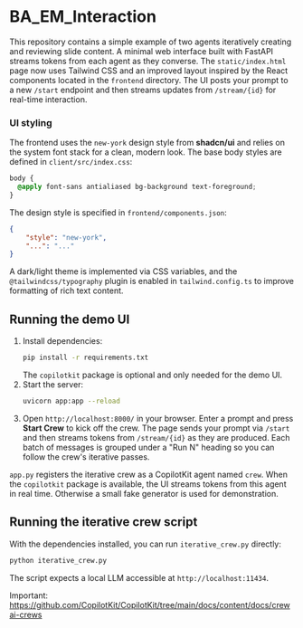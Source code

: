# BA_EM_Interaction

This repository contains a simple example of two agents iteratively creating and reviewing slide content. A minimal web interface built with FastAPI streams tokens from each agent as they converse.
The `static/index.html` page now uses Tailwind CSS and an improved layout inspired by the React components located in the `frontend` directory. The UI posts your prompt to a new `/start` endpoint and then streams updates from `/stream/{id}` for real-time interaction.

### UI styling

The frontend uses the `new-york` design style from **shadcn/ui** and relies on the system font stack for a clean, modern look. The base body styles are defined in `client/src/index.css`:

```css
body {
  @apply font-sans antialiased bg-background text-foreground;
}
```

The design style is specified in `frontend/components.json`:

```json
{
    "style": "new-york",
    "...": "..."
}
```

A dark/light theme is implemented via CSS variables, and the `@tailwindcss/typography` plugin is enabled in `tailwind.config.ts` to improve formatting of rich text content.

## Running the demo UI

1. Install dependencies:
   ```bash
   pip install -r requirements.txt
   ```
   The `copilotkit` package is optional and only needed for the demo UI.
2. Start the server:
   ```bash
   uvicorn app:app --reload
   ```
3. Open `http://localhost:8000/` in your browser. Enter a prompt and press **Start Crew** to kick off the crew. The page sends your prompt via `/start` and then streams tokens from `/stream/{id}` as they are produced. Each batch of messages is grouped under a "Run N" heading so you can follow the crew's iterative passes.

`app.py` registers the iterative crew as a CopilotKit agent named `crew`. When
the `copilotkit` package is available, the UI streams tokens from this agent in
real time. Otherwise a small fake generator is used for demonstration.

## Running the iterative crew script

With the dependencies installed, you can run `iterative_crew.py` directly:

```bash
python iterative_crew.py
```

The script expects a local LLM accessible at `http://localhost:11434`.


Important: https://github.com/CopilotKit/CopilotKit/tree/main/docs/content/docs/crewai-crews


